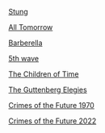 [Stung](https://www.imdb.com/title/tt3300572/)

[All Tomorrow](https://en.wikipedia.org/wiki/All_Tomorrows)

[Barberella](https://www.imdb.com/title/tt0062711/)

[5th wave](https://en.wikipedia.org/wiki/The_5th_Wave_(film))

[The Children of Time](https://en.wikipedia.org/wiki/Children_of_Time_(novel))

[The Guttenberg Elegies](https://us.macmillan.com/books/9780865479579/thegutenbergelegies)

[Crimes of the Future 1970](https://en.wikipedia.org/wiki/Crimes_of_the_Future_(1970_film))

[Crimes of the Future 2022](https://en.wikipedia.org/wiki/Crimes_of_the_Future_(2022_film))

